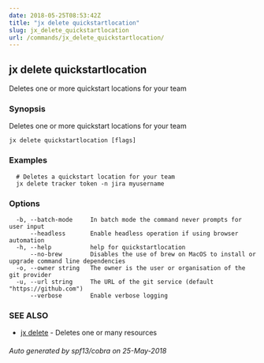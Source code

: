 ```yaml
---
date: 2018-05-25T08:53:42Z
title: "jx delete quickstartlocation"
slug: jx_delete_quickstartlocation
url: /commands/jx_delete_quickstartlocation/
---
```

## jx delete quickstartlocation

Deletes one or more quickstart locations for your team

### Synopsis

Deletes one or more quickstart locations for your team

```
jx delete quickstartlocation [flags]
```

### Examples

```
  # Deletes a quickstart location for your team
  jx delete tracker token -n jira myusername
```

### Options

```
  -b, --batch-mode     In batch mode the command never prompts for user input
      --headless       Enable headless operation if using browser automation
  -h, --help           help for quickstartlocation
      --no-brew        Disables the use of brew on MacOS to install or upgrade command line dependencies
  -o, --owner string   The owner is the user or organisation of the git provider
  -u, --url string     The URL of the git service (default "https://github.com")
      --verbose        Enable verbose logging
```

### SEE ALSO

* [jx delete](/commands/jx_delete/)	 - Deletes one or many resources

###### Auto generated by spf13/cobra on 25-May-2018
